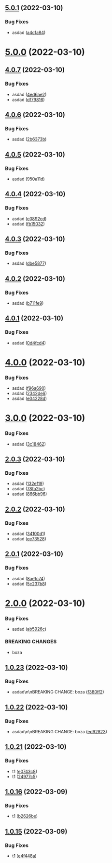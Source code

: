 ## [5.0.1](https://github.com/furiozo-ga/dotnet-l2/compare/v5.0.0...v5.0.1) (2022-03-10)


### Bug Fixes

* asdad ([a4c1a84](https://github.com/furiozo-ga/dotnet-l2/commit/a4c1a84494852f53482ca6b5fc3e4c093224b259))

# [5.0.0](https://github.com/furiozo-ga/dotnet-l2/compare/v4.0.7...v5.0.0) (2022-03-10)

## [4.0.7](https://github.com/furiozo-ga/dotnet-l2/compare/v4.0.6...v4.0.7) (2022-03-10)


### Bug Fixes

* asdad ([4ed6ae2](https://github.com/furiozo-ga/dotnet-l2/commit/4ed6ae2d6a4f9e204ec54aca414ec0a88a302ff1))
* asdad ([df79816](https://github.com/furiozo-ga/dotnet-l2/commit/df798166a2f2b8a81f824a3f60abc7cada766090))

## [4.0.6](https://github.com/furiozo-ga/dotnet-l2/compare/v4.0.5...v4.0.6) (2022-03-10)


### Bug Fixes

* asdad ([2b6373b](https://github.com/furiozo-ga/dotnet-l2/commit/2b6373b66e0ec85c4987f013df023c82611d7c61))

## [4.0.5](https://github.com/furiozo-ga/dotnet-l2/compare/v4.0.4...v4.0.5) (2022-03-10)


### Bug Fixes

* asdad ([950a11d](https://github.com/furiozo-ga/dotnet-l2/commit/950a11d3c03f198a23222f4a4fda47e3b92df697))

## [4.0.4](https://github.com/furiozo-ga/dotnet-l2/compare/v4.0.3...v4.0.4) (2022-03-10)


### Bug Fixes

* asdad ([c0892cd](https://github.com/furiozo-ga/dotnet-l2/commit/c0892cd0f3f43741853b6aa89d90dae1c081baca))
* asdad ([fb15032](https://github.com/furiozo-ga/dotnet-l2/commit/fb15032dae8efc4b5ff150b1e30ab97501b32505))

## [4.0.3](https://github.com/furiozo-ga/dotnet-l2/compare/v4.0.2...v4.0.3) (2022-03-10)


### Bug Fixes

* asdad ([dbe5877](https://github.com/furiozo-ga/dotnet-l2/commit/dbe587700a63442e48cdb9ca53cbe833f759249e))

## [4.0.2](https://github.com/furiozo-ga/dotnet-l2/compare/v4.0.1...v4.0.2) (2022-03-10)


### Bug Fixes

* asdad ([b711fe9](https://github.com/furiozo-ga/dotnet-l2/commit/b711fe990c7ee7241ba7b7fdff062daf41157eef))

## [4.0.1](https://github.com/furiozo-ga/dotnet-l2/compare/v4.0.0...v4.0.1) (2022-03-10)


### Bug Fixes

* asdad ([0d4fcd4](https://github.com/furiozo-ga/dotnet-l2/commit/0d4fcd4f90e55524fb449850f28afaaead997ff2))

# [4.0.0](https://github.com/furiozo-ga/dotnet-l2/compare/v3.0.0...v4.0.0) (2022-03-10)


### Bug Fixes

* asdad ([f96a690](https://github.com/furiozo-ga/dotnet-l2/commit/f96a690a189106674d332ac20cde292288d70b0e))
* asdad ([2342de6](https://github.com/furiozo-ga/dotnet-l2/commit/2342de6914ea23b7a309971f89b1869bbdb6bc59))
* asdad ([e04228d](https://github.com/furiozo-ga/dotnet-l2/commit/e04228dfdc1b097a845366603b32d7f339acac69))

# [3.0.0](https://github.com/furiozo-ga/dotnet-l2/compare/v2.0.3...v3.0.0) (2022-03-10)


### Bug Fixes

* asdad ([3c18462](https://github.com/furiozo-ga/dotnet-l2/commit/3c184629eaaff4a3a41a212b6d0c4d05f82eb9ac))

## [2.0.3](https://github.com/furiozo-ga/dotnet-l2/compare/v2.0.2...v2.0.3) (2022-03-10)


### Bug Fixes

* asdad ([132ef19](https://github.com/furiozo-ga/dotnet-l2/commit/132ef19ce2b2bcd5fe891774aa48b35de66a6132))
* asdad ([78fa2bc](https://github.com/furiozo-ga/dotnet-l2/commit/78fa2bc8840ed2660f95384129735d715d871a90))
* asdad ([866bb96](https://github.com/furiozo-ga/dotnet-l2/commit/866bb96bca06b044bf97863d168d13e71cb36651))

## [2.0.2](https://github.com/furiozo-ga/dotnet-l2/compare/v2.0.1...v2.0.2) (2022-03-10)


### Bug Fixes

* asdad ([34100d1](https://github.com/furiozo-ga/dotnet-l2/commit/34100d17e895d51c505512af211595460e7544fe))
* asdad ([ee73528](https://github.com/furiozo-ga/dotnet-l2/commit/ee735285ecbb056ff4cd27d1924ca8bc61bc4a95))

## [2.0.1](https://github.com/furiozo-ga/dotnet-l2/compare/v2.0.0...v2.0.1) (2022-03-10)


### Bug Fixes

* asdad ([8ae1c74](https://github.com/furiozo-ga/dotnet-l2/commit/8ae1c7428ec7177cf4718345dbb81645ce605b8a))
* asdad ([5c237b8](https://github.com/furiozo-ga/dotnet-l2/commit/5c237b8f25ac0aa0e9d81ba9e66f675cdae17aec))

# [2.0.0](https://github.com/furiozo-ga/dotnet-l2/compare/v1.0.23...v2.0.0) (2022-03-10)


### Bug Fixes

* asdad ([ab5926c](https://github.com/furiozo-ga/dotnet-l2/commit/ab5926cccddc5bcc42fcf1f7a1d3b4ceed95579f))


### BREAKING CHANGES

* boza

## [1.0.23](https://github.com/furiozo-ga/dotnet-l2/compare/v1.0.22...v1.0.23) (2022-03-10)


### Bug Fixes

* asdad\n\nBREAKING CHANGE: boza ([f380ff2](https://github.com/furiozo-ga/dotnet-l2/commit/f380ff2d75bf618f606e2032a2c8ef415eadcd29))

## [1.0.22](https://github.com/furiozo-ga/dotnet-l2/compare/v1.0.21...v1.0.22) (2022-03-10)


### Bug Fixes

* asdad\n\nBREAKING CHANGE: boza ([ed92823](https://github.com/furiozo-ga/dotnet-l2/commit/ed928230d2484db33f8c3a6b6025dba41f732f0d))

## [1.0.21](https://github.com/furiozo-ga/dotnet-l2/compare/v1.0.20...v1.0.21) (2022-03-10)


### Bug Fixes

* t1 ([e0743c8](https://github.com/furiozo-ga/dotnet-l2/commit/e0743c8328e97855bb5ef4336987b5c2db23001b))
* t1 ([24977c5](https://github.com/furiozo-ga/dotnet-l2/commit/24977c584087166657eb8a1ee6e9c66213f5e75f))

## [1.0.16](https://github.com/furiozo-ga/dotnet-l2/compare/v1.0.15...v1.0.16) (2022-03-09)


### Bug Fixes

* t1 ([b2626be](https://github.com/furiozo-ga/dotnet-l2/commit/b2626bed12539c19d89ba3a1c382e1ed3fba50d1))

## [1.0.15](https://github.com/furiozo-ga/dotnet-l2/compare/v1.0.14...v1.0.15) (2022-03-09)


### Bug Fixes

* t1 ([e4f448a](https://github.com/furiozo-ga/dotnet-l2/commit/e4f448a2588ea4e410c4ad9f03e1e524203d4e07))
